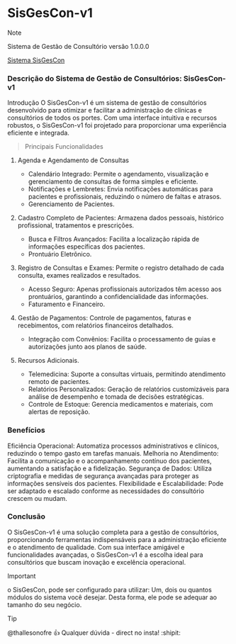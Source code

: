 # SisGesCon-v1

> [!NOTE]
> Sistema de Gestão de Consultório versão 1.0.0.0

[Sistema SisGesCon](http://thallesonofre.com.br)

### Descrição do Sistema de Gestão de Consultórios: SisGesCon-v1
Introdução
O SisGesCon-v1 é um sistema de gestão de consultórios desenvolvido para otimizar e facilitar a administração de clínicas e consultórios de todos os portes. Com uma interface intuitiva e recursos robustos, o SisGesCon-v1 foi projetado para proporcionar uma experiência eficiente e integrada.

> Principais Funcionalidades


1. Agenda e Agendamento de Consultas

    - Calendário Integrado: Permite o agendamento, visualização e gerenciamento de consultas de forma simples e eficiente.
    - Notificações e Lembretes: Envia notificações automáticas para pacientes e profissionais, reduzindo o número de faltas e atrasos.
    - Gerenciamento de Pacientes.

2. Cadastro Completo de Pacientes: Armazena dados pessoais, histórico profissional, tratamentos e prescrições.
    - Busca e Filtros Avançados: Facilita a localização rápida de informações específicas dos pacientes.
    - Prontuário Eletrônico.

3. Registro de Consultas e Exames: Permite o registro detalhado de cada consulta, exames realizados e resultados.
    - Acesso Seguro: Apenas profissionais autorizados têm acesso aos prontuários, garantindo a confidencialidade das informações.
    - Faturamento e Financeiro.

4. Gestão de Pagamentos: Controle de pagamentos, faturas e recebimentos, com relatórios financeiros detalhados.
    - Integração com Convênios: Facilita o processamento de guias e autorizações junto aos planos de saúde.

5. Recursos Adicionais.
    - Telemedicina: Suporte a consultas virtuais, permitindo atendimento remoto de pacientes.
    - Relatórios Personalizados: Geração de relatórios customizáveis para análise de desempenho e tomada de decisões estratégicas.
    - Controle de Estoque: Gerencia medicamentos e materiais, com alertas de reposição.
      
### Benefícios
Eficiência Operacional: Automatiza processos administrativos e clínicos, reduzindo o tempo gasto em tarefas manuais.
Melhoria no Atendimento: Facilita a comunicação e o acompanhamento contínuo dos pacientes, aumentando a satisfação e a fidelização.
Segurança de Dados: Utiliza criptografia e medidas de segurança avançadas para proteger as informações sensíveis dos pacientes.
Flexibilidade e Escalabilidade: Pode ser adaptado e escalado conforme as necessidades do consultório crescem ou mudam.

### Conclusão
O SisGesCon-v1 é uma solução completa para a gestão de consultórios, proporcionando ferramentas indispensáveis para a administração eficiente e o atendimento de qualidade. Com sua interface amigável e funcionalidades avançadas, o SisGesCon-v1 é a escolha ideal para consultórios que buscam inovação e excelência operacional.

> [!IMPORTANT]
> o SisGesCon, pode ser configurado para utilizar: Um, dois ou quantos módulos do sistema você desejar. Desta forma, ele pode se adequar ao tamanho do seu negócio.

> [!TIP]
> @thallesonofre :+1: Qualquer dúvida - direct no insta! :shipit:

